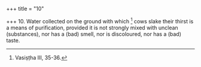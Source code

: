 +++
title = "10"

+++
10. Water collected on the ground with which [^8]  cows slake their thirst is a means of purification, provided it is not strongly mixed with unclean (substances), nor has a (bad) smell, nor is discoloured, nor has a (bad) taste.


[^8]:  Vasiṣṭha III, 35-36.
